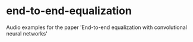 # end-to-end-equalization
Audio examples for the paper 'End-to-end equalization with convolutional neural networks'
